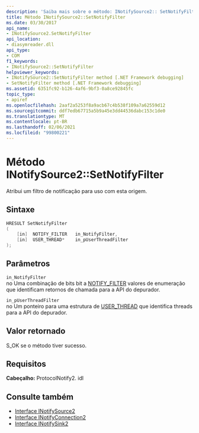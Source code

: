 ```yaml
---
description: 'Saiba mais sobre o método: INotifySource2:: SetNotifyFilter'
title: Método INotifySource2::SetNotifyFilter
ms.date: 03/30/2017
api_name:
- INotifySource2.SetNotifyFilter
api_location:
- diasymreader.dll
api_type:
- COM
f1_keywords:
- INotifySource2::SetNotifyFilter
helpviewer_keywords:
- INotifySource2::SetNotifyFilter method [.NET Framework debugging]
- SetNotifyFilter method [.NET Framework debugging]
ms.assetid: 6351fc92-b126-4af6-9bf3-0a8ce92845fc
topic_type:
- apiref
ms.openlocfilehash: 2aaf2a5253f8a9acb67c4b538f109a7a62559d12
ms.sourcegitcommit: ddf7edb67715a5b9a45e3dd44536dabc153c1de0
ms.translationtype: MT
ms.contentlocale: pt-BR
ms.lasthandoff: 02/06/2021
ms.locfileid: "99800221"
---
```

# <a name="inotifysource2setnotifyfilter-method"></a>Método INotifySource2::SetNotifyFilter

Atribui um filtro de notificação para uso com esta origem.  
  
## <a name="syntax"></a>Sintaxe  
  
```cpp  
HRESULT SetNotifyFilter  
(  
    [in]  NOTIFY_FILTER   in_NotifyFilter,  
    [in]  USER_THREAD*    in_pUserThreadFilter  
);  
```  
  
## <a name="parameters"></a>Parâmetros  

 `in_NotifyFilter`  
 no Uma combinação de bits bit a [NOTIFY_FILTER](notify-filter-enumeration.md) valores de enumeração que identificam retornos de chamada para a API do depurador.  
  
 `in_pUserThreadFilter`  
 no Um ponteiro para uma estrutura de [USER_THREAD](user-thread-structure.md) que identifica threads para a API do depurador.  
  
## <a name="return-value"></a>Valor retornado  

 S_OK se o método tiver sucesso.  
  
## <a name="requirements"></a>Requisitos  

 **Cabeçalho:** ProtocolNotify2. idl  
  
## <a name="see-also"></a>Consulte também

- [Interface INotifySource2](inotifysource2-interface.md)
- [Interface INotifyConnection2](inotifyconnection2-interface.md)
- [Interface INotifySink2](inotifysink2-interface.md)
